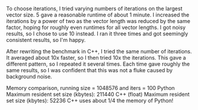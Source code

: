 To choose iterations, I tried varying numbers of iterations on the largest vector size. 5 gave a reasonable runtime of about 1 minute. I increased the iterations by a power of two as the vector length was reduced by the same factor, hoping for roughly even runtimes for all vector lengths. I got noisy results, so I chose to use 10 instead. I ran it three times and got seemingly consistent results, so I'm happy.

After rewriting the benchmark in C++, I tried the same number of iterations. It averaged about 10x faster, so I then tried 10x the iterations. This gave a different pattern, so I repeated it several times. Each time gave roughly the same results, so I was confident that this was not a fluke caused by background noise.

Memory comparison, running size = 1048576 and iters = 100
Python        Maximum resident set size (kbytes): 211440
C++ (float)   Maximum resident set size (kbytes):  52236
C++ uses about 1/4 the memory of Python!
